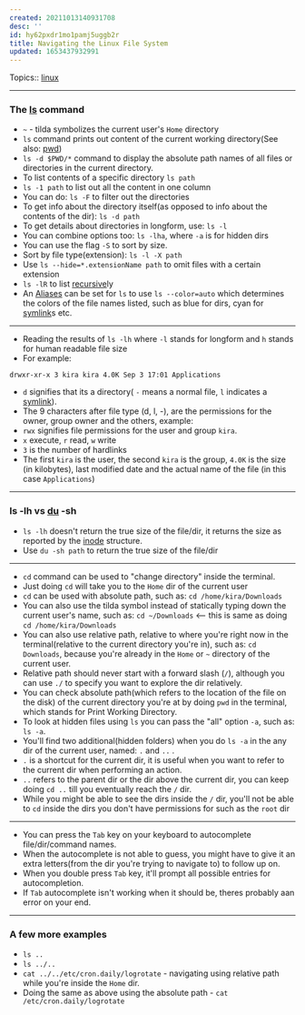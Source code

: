 ```yaml
---
created: 20211013140931708
desc: ''
id: hy62pxdr1mo1pamj5uggb2r
title: Navigating the Linux File System
updated: 1653437932991
---
```

   
Topics::  [linux](../topics/linux.md)   
   
   
---   
   
### The [ls](../devlog/ls.md) command   
   
   
- `~` - tilda symbolizes the current user's `Home` directory   
- `ls` command prints out content of the current working directory(See also: [pwd](../devlog/pwd.md))   
- `ls -d $PWD/*` command to display the absolute path names of all files or directories in the current directory.   
- To list contents of a specific directory `ls path`   
- `ls -1 path` to list out all the content in one column   
- You can do: `ls -F` to filter out the directories   
- To get info about the directory itself(as opposed to info about the contents of the dir): `ls -d path`   
- To get details about directories in longform, use: `ls -l`   
- You can combine options too: `ls -lha`, where `-a` is for hidden dirs   
- You can use the flag `-S` to sort by size.   
- Sort by file type(extension): `ls -l -X path`   
- Use `ls --hide=*.extensionName path` to omit files with a certain extension   
- `ls -lR` to list [recursive](/not_created.md)ly   
- An [Aliases](../devlog/aliases.md) can be set for `ls` to use `ls --color=auto` which determines the colors of the file names listed, such as blue for dirs, cyan for [symlink](../devlog/symlink.md)s etc.   
   
   
---   
   
   
- Reading the results of `ls -lh` where `-l` stands for longform and `h` stands for human readable file size   
- For example:   
   
`drwxr-xr-x 3 kira kira 4.0K Sep 3 17:01 Applications`   
   
   
- `d` signifies that its a directory( `-` means a normal file, `l` indicates a [symlink](../devlog/symlink.md)).   
- The 9 characters after file type (d, l, -), are the permissions for the owner, group owner and the others, example:   
- `rwx` signifies file permissions for the user and group `kira`.   
- `x` execute, `r` read, `w` write   
- `3` is the number of hardlinks   
- The first `kira` is the user, the second `kira` is the group, `4.0K` is the size (in kilobytes), last modified date and the actual name of the file (in this case `Applications`)   
   
   
---   
   
### ls -lh vs [du](../devlog/du.md) -sh   
   
   
- `ls -lh` doesn't return the true size of the file/dir, it returns the size as reported by the [inode](../devlog/inode.md) structure.   
- Use `du -sh path` to return the true size of the file/dir   
   
   
---   
   
   
- `cd` command can be used to "change directory" inside the terminal.   
- Just doing `cd` will take you to the `Home` dir of the current user   
- `cd` can be used with absolute path, such as: `cd /home/kira/Downloads`   
- You can also use the tilda symbol instead of statically typing down the current user's name, such as: `cd ~/Downloads` \<— this is same as doing `cd /home/kira/Downloads`   
- You can also use relative path, relative to where you're right now in the terminal(relative to the current directory you're in), such as: `cd Downloads`, because you're already in the `Home` or `~` directory of the current user.   
- Relative path should never start with a forward slash (`/`), although you can use `./` to specify you want to explore the dir relatively.   
- You can check absolute path(which refers to the location of the file on the disk) of the current directory you're at by doing `pwd` in the terminal, which stands for Print Working Directory.   
- To look at hidden files using `ls` you can pass the "all" option `-a`, such as: `ls -a`.   
- You'll find two additional(hidden folders) when you do `ls -a` in the any dir of the current user, named: `.` and `..` .   
- `.` is a shortcut for the current dir, it is useful when you want to refer to the current dir when performing an action.   
- `..` refers to the parent dir or the dir above the current dir, you can keep doing `cd ..` till you eventually reach the `/` dir.   
- While you might be able to see the dirs inside the `/` dir, you'll not be able to `cd` inside the dirs you don't have permissions for such as the `root` dir   
   
   
---   
   
   
- You can press the `Tab` key on your keyboard to autocomplete file/dir/command names.   
- When the autocomplete is not able to guess, you might have to give it an extra letters(from the dir you're trying to navigate to) to follow up on.   
- When you double press `Tab` key, it'll prompt all possible entries for autocompletion.   
- If `Tab` autocomplete isn't working when it should be, theres probably aan error on your end.   
   
   
---   
   
### A few more examples   
   
   
- `ls ..`   
- `ls ../..`   
- `cat ../../etc/cron.daily/logrotate` - navigating using relative path while you're inside the `Home` dir.   
- Doing the same as above using the absolute path - `cat /etc/cron.daily/logrotate`